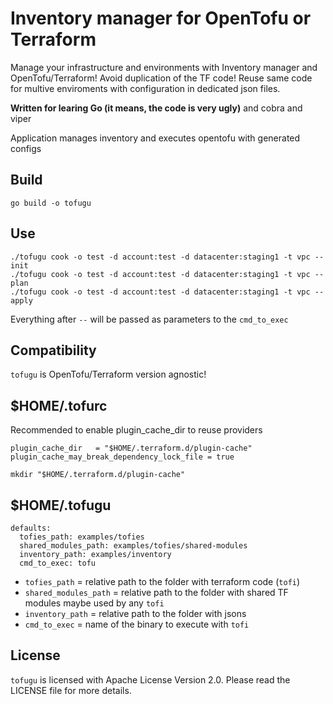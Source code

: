 # Inventory manager for OpenTofu or Terraform
Manage your infrastructure and environments with Inventory manager and OpenTofu/Terraform!
Avoid duplication of the TF code! Reuse same code for multive enviroments with configuration in dedicated json files.

**Written for learing Go (it means, the code is very ugly)** and cobra and viper

Application manages inventory and executes opentofu with generated configs

## Build

`go build -o tofugu`

## Use

```
./tofugu cook -o test -d account:test -d datacenter:staging1 -t vpc -- init
./tofugu cook -o test -d account:test -d datacenter:staging1 -t vpc -- plan
./tofugu cook -o test -d account:test -d datacenter:staging1 -t vpc -- apply
```

Everything after `--` will be passed as parameters to the `cmd_to_exec`

## Compatibility

`tofugu` is OpenTofu/Terraform version agnostic!

## $HOME/.tofurc

Recommended to enable plugin_cache_dir to reuse providers

```
plugin_cache_dir   = "$HOME/.terraform.d/plugin-cache"
plugin_cache_may_break_dependency_lock_file = true
```

`mkdir "$HOME/.terraform.d/plugin-cache"`

## $HOME/.tofugu

```
defaults:
  tofies_path: examples/tofies
  shared_modules_path: examples/tofies/shared-modules
  inventory_path: examples/inventory
  cmd_to_exec: tofu
```

- `tofies_path` = relative path to the folder with terraform code (`tofi`)
- `shared_modules_path` = relative path to the folder with shared TF modules maybe used by any `tofi`
- `inventory_path` =  relative path to the folder with jsons
- `cmd_to_exec` = name of the binary to execute with `tofi`

## License

`tofugu` is licensed with Apache License Version 2.0.
Please read the LICENSE file for more details.

